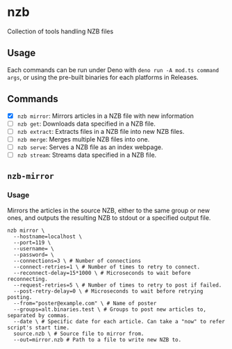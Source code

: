 # nzb

Collection of tools handling NZB files

## Usage

Each commands can be run under Deno with `deno run -A mod.ts command args`, or using
the pre-built binaries for each platforms in Releases.

## Commands

- [x] `nzb mirror`: Mirrors articles in a NZB file with new information
- [ ] `nzb get`: Downloads data specified in a NZB file.
- [ ] `nzb extract`: Extracts files in a NZB file into new NZB files.
- [ ] `nzb merge`: Merges multiple NZB files into one.
- [ ] `nzb serve`: Serves a NZB file as an index webpage.
- [ ] `nzb stream`: Streams data specified in a NZB file.

## `nzb-mirror`

### Usage

Mirrors the articles in the source NZB, either to the same group or new ones,
and outputs the resulting NZB to stdout or a specified output file.

```
nzb mirror \
  --hostname=localhost \
  --port=119 \
  --username= \
  --password= \
  --connections=3 \ # Number of connections
  --connect-retries=1 \ # Number of times to retry to connect.
  --reconnect-delay=15*1000 \ # Microseconds to wait before reconnecting.
  --request-retries=5 \ # Number of times to retry to post if failed.
  --post-retry-delay=0 \ # Microseconds to wait before retrying posting.
  --from="poster@example.com" \ # Name of poster
  --groups=alt.binaries.test \ # Groups to post new articles to, separated by commas.
  --date \ # Specific date for each article. Can take a "now" to refer script's start time.
  source.nzb \ # Source file to mirror from.
  --out=mirror.nzb # Path to a file to write new NZB to.
```
